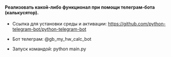 #### Реализовать какой-либо функционал при помощи телеграм-бота (калькусятор).

* Ссылка для установки среды и активации: https://github.com/python-telegram-bot/python-telegram-bot 

* Бот телеграм: @gb_my_hw_calc_bot

* Запуск командой: python main.py
